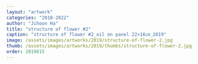 ```yaml
---
layout: "artwork"
categories: "2018-2022"
author: "Jihoon Ha"
title: "structure of flower #2"
caption: "structure of flower #2_oil on panel 22×16㎝_2019"
image: /assets/images/artworks/2019/structure-of-flower-2.jpg
thumb: /assets/images/artworks/2019/thumbs/structure-of-flower-2.jpg
order: 2019015
---
```

